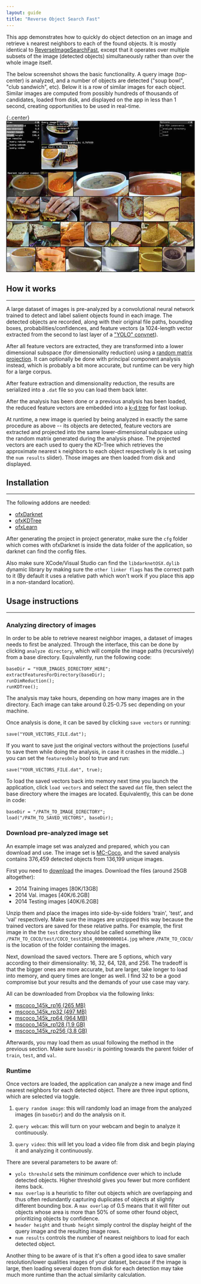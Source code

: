 ```yaml
---
layout: guide
title: "Reverse Object Search Fast"
---
```


This app demonstrates how to quickly do object detection on an image and retrieve `k` nearest neighbors to each of the found objects. It is mostly identical to [ReverseImageSearchFast](https://github.com/ml4a/ml4a-ofx/tree/master/apps/ReverseImageSearchFast), except that it operates over multiple subsets of the image (detected objects) simultaneously rather than over the whole image itself.

The below screenshot shows the basic functionality. A query image (top-center) is analyzed, and a number of objects are detected ("soup bowl", "club sandwich", etc). Below it is a row of similar images for each object. Similar images are computed from possibly hundreds of thousands of candidates, loaded from disk, and displayed on the app in less than 1 second, creating opportunities to be used in real-time.

{:.center}
![ReverseObjectSearchFast setup](/images/guides/reverseobjectsearch_food.jpg "ReverseObjectSearchFast setup")

## How it works
---
A large dataset of images is pre-analyzed by a convolutional neural network trained to detect and label salient objects found in each image. The detected objects are recorded, along with their original file paths, bounding boxes, probabilities/confidences, and feature vectors (a 1024-length vector extracted from the second to last layer of a ["YOLO" convnet](http://pjreddie.com/darknet/yolo/)). 

After all feature vectors are extracted, they are transformed into a lower dimensional subspace (for dimensionality reduction) using a [random matrix projection](http://stats.stackexchange.com/questions/235632/pca-vs-random-projection). It can optionally be done with principal component analysis instead, which is probably a bit more accurate, but runtime can be very high for a large corpus.

After feature extraction and dimensionality reduction, the results are serialized into a `.dat` file so you can load them back later.  

After the analysis has been done or a previous analysis has been loaded, the reduced feature vectors are embedded into a [k-d tree](https://en.wikipedia.org/wiki/K-d_tree) for fast lookup.  

At runtime, a new image is queried by being analyzed in exactly the same procedure as above -- its objects are detected, feature vectors are extracted and projected into the same lower-dimensional subspace using the random matrix generated during the analysis phase. The projected vectors are each used to query the KD-Tree which retrieves the approximate nearest `k` neighbors to each object respectively (`k` is set using the `num results` slider). Those images are then loaded from disk and displayed.


## Installation
---
The following addons are needed:

- [ofxDarknet](https://github.com/mrzl/ofxDarknet)
- [ofxKDTree](https://github.com/genekogan/ofxKDTree)
- [ofxLearn](https://github.com/genekogan/ofxLearn)

After generating the project in project generator, make sure the `cfg` folder which comes with ofxDarknet is inside the data folder of the application, so darknet can find the config files.

Also make sure XCode/Visual Studio can find the `libdarknetOSX.dylib` dynamic library by making sure the `other linker flags` has the correct path to it (By default it uses a relative path which won't work if you place this app in a non-standard location).

## Usage instructions
---

### Analyzing directory of images

In order to be able to retrieve nearest neighbor images, a dataset of images needs to first be analyzed. Through the interface, this can be done by clicking `analyze directory`, which will compile the image paths (recursively) from a base directory. Equivalently, run the following code:

    baseDir = "YOUR_IMAGES_DIRECTORY_HERE";
    extractFeaturesForDirectory(baseDir);
    runDimReduction();	
    runKDTree();

The analysis may take hours, depending on how many images are in the directory. Each image can take around 0.25-0.75 sec depending on your machine.  

Once analysis is done, it can be saved by clicking `save vectors` or running:

    save("YOUR_VECTORS_FILE.dat");

If you want to save just the original vectors without the projections (useful to save them while doing the analysis, in case it crashes in the middle...) you can set the `featuresOnly` bool to true and run:

	save("YOUR_VECTORS_FILE.dat", true);
	
To load the saved vectors back into memory next time you launch the application, click `load vectors` and select the saved `dat` file, then select the base directory where the images are located. Equivalently, this can be done in code:

	baseDir = "/PATH_TO_IMAGE_DIRECTORY";
    load("/PATH_TO_SAVED_VECTORS", baseDir);
    

### Download pre-analyzed image set

An example image set was analyzed and prepared, which you can download and use. The image set is [MC-Coco](http://mscoco.org/), and the saved analysis contains 376,459 detected objects from 136,199 unique images.  

First you need to [download](http://mscoco.org/dataset/#download) the images. Download the files (around 25GB altogether):

- 2014 Training images [80K/13GB]
- 2014 Val. images [40K/6.2GB]
- 2014 Testing images [40K/6.2GB]

Unzip them and place the images into side-by-side folders 'train', 'test', and 'val' respectively. Make sure the images are unzipped this way because the trained vectors are saved for these relative paths. For example, the first image in the the `test` directory should be called something like `/PATH_TO_COCO/test/COCO_test2014_000000000014.jpg` where `/PATH_TO_COCO/` is the location of the folder containing the images.

Next, download the saved vectors. There are 5 options, which vary according to their dimensionality: 16, 32, 64, 128, and 256. The tradeoff is that the bigger ones are more accurate, but are larger, take longer to load into memory, and query times are longer as well. I find 32 to be a good compromise but your results and the demands of your use case may vary.

All can be downloaded from Dropbox via the following links: 

- [mscoco_145k_rp16 (265 MB)](https://www.dropbox.com/s/k1pnanmyt62jn1q/mscoco_145k_rp16.dat?dl=0)
- [mscoco_145k_rp32 (497 MB)](https://www.dropbox.com/s/y7uzxqfskes1n8t/mscoco_145k_rp32.dat?dl=0)
- [mscoco_145k_rp64 (964 MB)](https://www.dropbox.com/s/x9df05b1xt35mbo/mscoco_145k_rp64.dat?dl=0)
- [mscoco_145k_rp128 (1.9 GB)](https://www.dropbox.com/s/udf9qpu47r5rfpt/mscoco_145k_rp128.dat?dl=0)
- [mscoco_145k_rp256 (3.8 GB)](https://www.dropbox.com/s/ipla5lwylojsxbo/mscoco_145k_rp256.dat?dl=0)

Afterwards, you may load them as usual following the method in the previous section. Make sure `baseDir` is pointing towards the parent folder of `train`, `test`, and `val`.

### Runtime

Once vectors are loaded, the application can analyze a new image and find nearest neighbors for each detected object. There are three input options, which are selected via toggle.

1) `query random image`: this will randomly load an image from the analyzed images (in `baseDir`) and do the analysis on it.

2) `query webcam`: this will turn on your webcam and begin to analyze it continuously.

3) `query video`: this will let you load a video file from disk and begin playing it and analyzing it continuously.

There are several parameters to be aware of:

- `yolo threshold` sets the minimum confidence over which to include detected objects. Higher threshold gives you fewer but more confident items back.
- `max overlap` is a heuristic to filter out objects which are overlapping and thus often redundantly capturing duplicates of objects at slightly different bounding box. A `max overlap` of 0.5 means that it will filter out objects whose area is more than 50% of some other found object, prioritizing objects by confidence.
- `header height` and `thumb height` simply control the display height of the query image and the resulting image rows. 
- `num results` controls the number of nearest neighbors to load for each detected object.

Another thing to be aware of is that it's often a good idea to save smaller resolution/lower qualities images of your dataset, because if the image is large, then loading several dozen from disk for each detection may take much more runtime than the actual similarity calculation.

